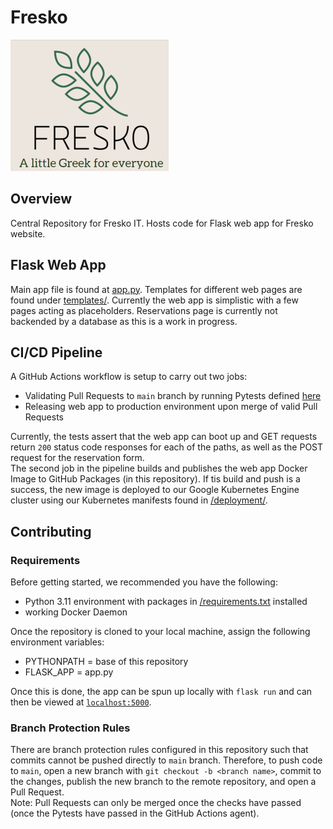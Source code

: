 # Fresko 

![Fresko Logo](/docs/fresko.png)

## Overview
Central Repository for Fresko IT. Hosts code for Flask web app for Fresko website.

## Flask Web App
Main app file is found at [app.py](/app.py). Templates for different web pages are found under [templates/](/templates/). Currently the web app is simplistic with a few pages acting as placeholders. Reservations page is currently not backended by a database as this is a work in progress.

## CI/CD Pipeline
A GitHub Actions workflow is setup to carry out two jobs:
- Validating Pull Requests to `main` branch by running Pytests defined [here](/tests/test_boot.py)
- Releasing web app to production environment upon merge of valid Pull Requests

Currently, the tests assert that the web app can boot up and GET requests return `200` status code responses for each of the paths, as well as the POST request for the reservation form. <br>
The second job in the pipeline builds and publishes the web app Docker Image to GitHub Packages (in this repository). If tis build and push is a success, the new image is deployed to our Google Kubernetes Engine cluster using our Kubernetes manifests found in [/deployment/](/deployment/).

## Contributing
### Requirements
Before getting started, we recommended you have the following:
- Python 3.11 environment with packages in [/requirements.txt](/requirements.txt) installed
- working Docker Daemon

Once the repository is cloned to your local machine, assign the following environment variables:
- PYTHONPATH = base of this repository
- FLASK_APP = app.py

Once this is done, the app can be spun up locally with `flask run` and can then be viewed at [`localhost:5000`](http://localhost:5000).
### Branch Protection Rules
There are branch protection rules configured in this repository such that commits cannot be pushed directly to `main` branch. Therefore, to push code to `main`, open a new branch with `git checkout -b <branch name>`, commit to the changes, publish the new branch to the remote repository, and open a Pull Request.<br>
 Note: Pull Requests can only be merged once the checks have passed (once the Pytests have passed in the GitHub Actions agent).
